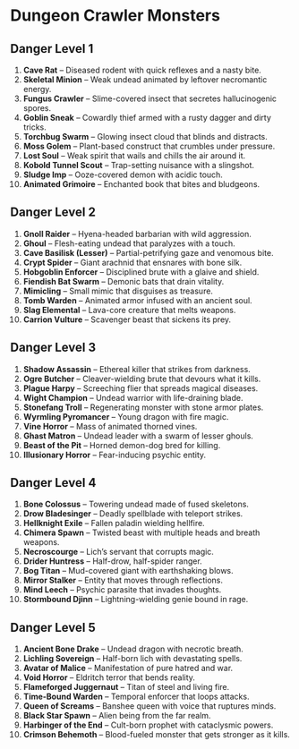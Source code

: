 # Dungeon Crawler Monsters


## Danger Level 1

1. **Cave Rat** – Diseased rodent with quick reflexes and a nasty bite.
2. **Skeletal Minion** – Weak undead animated by leftover necromantic energy.
3. **Fungus Crawler** – Slime-covered insect that secretes hallucinogenic spores.
4. **Goblin Sneak** – Cowardly thief armed with a rusty dagger and dirty tricks.
5. **Torchbug Swarm** – Glowing insect cloud that blinds and distracts.
6. **Moss Golem** – Plant-based construct that crumbles under pressure.
7. **Lost Soul** – Weak spirit that wails and chills the air around it.
8. **Kobold Tunnel Scout** – Trap-setting nuisance with a slingshot.
9. **Sludge Imp** – Ooze-covered demon with acidic touch.
10. **Animated Grimoire** – Enchanted book that bites and bludgeons.

## Danger Level 2

1. **Gnoll Raider** – Hyena-headed barbarian with wild aggression.
2. **Ghoul** – Flesh-eating undead that paralyzes with a touch.
3. **Cave Basilisk (Lesser)** – Partial-petrifying gaze and venomous bite.
4. **Crypt Spider** – Giant arachnid that ensnares with bone silk.
5. **Hobgoblin Enforcer** – Disciplined brute with a glaive and shield.
6. **Fiendish Bat Swarm** – Demonic bats that drain vitality.
7. **Mimicling** – Small mimic that disguises as treasure.
8. **Tomb Warden** – Animated armor infused with an ancient soul.
9. **Slag Elemental** – Lava-core creature that melts weapons.
10. **Carrion Vulture** – Scavenger beast that sickens its prey.

## Danger Level 3

1. **Shadow Assassin** – Ethereal killer that strikes from darkness.
2. **Ogre Butcher** – Cleaver-wielding brute that devours what it kills.
3. **Plague Harpy** – Screeching flier that spreads magical diseases.
4. **Wight Champion** – Undead warrior with life-draining blade.
5. **Stonefang Troll** – Regenerating monster with stone armor plates.
6. **Wyrmling Pyromancer** – Young dragon with fire magic.
7. **Vine Horror** – Mass of animated thorned vines.
8. **Ghast Matron** – Undead leader with a swarm of lesser ghouls.
9. **Beast of the Pit** – Horned demon-dog bred for killing.
10. **Illusionary Horror** – Fear-inducing psychic entity.

## Danger Level 4

1. **Bone Colossus** – Towering undead made of fused skeletons.
2. **Drow Bladesinger** – Deadly spellblade with teleport strikes.
3. **Hellknight Exile** – Fallen paladin wielding hellfire.
4. **Chimera Spawn** – Twisted beast with multiple heads and breath weapons.
5. **Necroscourge** – Lich’s servant that corrupts magic.
6. **Drider Huntress** – Half-drow, half-spider ranger.
7. **Bog Titan** – Mud-covered giant with earthshaking blows.
8. **Mirror Stalker** – Entity that moves through reflections.
9. **Mind Leech** – Psychic parasite that invades thoughts.
10. **Stormbound Djinn** – Lightning-wielding genie bound in rage.

## Danger Level 5

1. **Ancient Bone Drake** – Undead dragon with necrotic breath.
2. **Lichling Sovereign** – Half-born lich with devastating spells.
3. **Avatar of Malice** – Manifestation of pure hatred and war.
4. **Void Horror** – Eldritch terror that bends reality.
5. **Flameforged Juggernaut** – Titan of steel and living fire.
6. **Time-Bound Warden** – Temporal enforcer that loops attacks.
7. **Queen of Screams** – Banshee queen with voice that ruptures minds.
8. **Black Star Spawn** – Alien being from the far realm.
9. **Harbinger of the End** – Cult-born prophet with cataclysmic powers.
10. **Crimson Behemoth** – Blood-fueled monster that gets stronger as it kills.